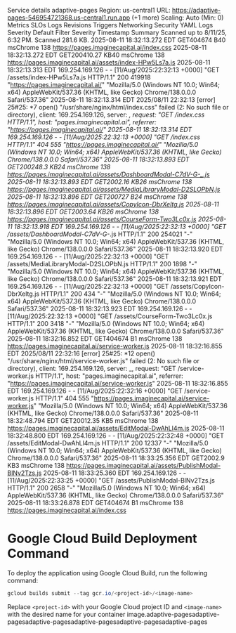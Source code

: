 Service details
adaptive-pages Region: us-central1 URL: https://adaptive-pages-546954721368.us-central1.run.app  (+1 more) Scaling: Auto (Min: 0) 
Metrics
SLOs
Logs
Revisions
Triggers
Networking
Security
YAML
Logs
Severity
Default
Filter
Severity
Timestamp
Summary
Scanned up to 8/11/25, 6:32 PM. Scanned 281.6 KB.
2025-08-11 18:32:13.272 EDT
GET404674 B40 msChrome 138 https://pages.imaginecapital.ai/index.css
2025-08-11 18:32:13.272 EDT
GET200410.27 KB40 msChrome 138 https://pages.imaginecapital.ai/assets/index-HPw5Ls7a.js
2025-08-11 18:32:13.313 EDT
169.254.169.126 - - [11/Aug/2025:22:32:13 +0000] "GET /assets/index-HPw5Ls7a.js HTTP/1.1" 200 419918 "https://pages.imaginecapital.ai/" "Mozilla/5.0 (Windows NT 10.0; Win64; x64) AppleWebKit/537.36 (KHTML, like Gecko) Chrome/138.0.0.0 Safari/537.36"
2025-08-11 18:32:13.314 EDT
2025/08/11 22:32:13 [error] 25#25: *7 open() "/usr/share/nginx/html/index.css" failed (2: No such file or directory), client: 169.254.169.126, server: _, request: "GET /index.css HTTP/1.1", host: "pages.imaginecapital.ai", referrer: "https://pages.imaginecapital.ai/"
2025-08-11 18:32:13.314 EDT
169.254.169.126 - - [11/Aug/2025:22:32:13 +0000] "GET /index.css HTTP/1.1" 404 555 "https://pages.imaginecapital.ai/" "Mozilla/5.0 (Windows NT 10.0; Win64; x64) AppleWebKit/537.36 (KHTML, like Gecko) Chrome/138.0.0.0 Safari/537.36"
2025-08-11 18:32:13.893 EDT
GET200248.3 KB24 msChrome 138 https://pages.imaginecapital.ai/assets/DashboardModal-C7dV-G-_.js
2025-08-11 18:32:13.893 EDT
GET2002.16 KB26 msChrome 138 https://pages.imaginecapital.ai/assets/MediaLibraryModal-D2SLOPbN.js
2025-08-11 18:32:13.896 EDT
GET200727 B24 msChrome 138 https://pages.imaginecapital.ai/assets/CopyIcon-DbrXeltg.js
2025-08-11 18:32:13.896 EDT
GET2003.64 KB26 msChrome 138 https://pages.imaginecapital.ai/assets/CourseForm-Two3Lc0x.js
2025-08-11 18:32:13.918 EDT
169.254.169.126 - - [11/Aug/2025:22:32:13 +0000] "GET /assets/DashboardModal-C7dV-G-_.js HTTP/1.1" 200 254021 "-" "Mozilla/5.0 (Windows NT 10.0; Win64; x64) AppleWebKit/537.36 (KHTML, like Gecko) Chrome/138.0.0.0 Safari/537.36"
2025-08-11 18:32:13.920 EDT
169.254.169.126 - - [11/Aug/2025:22:32:13 +0000] "GET /assets/MediaLibraryModal-D2SLOPbN.js HTTP/1.1" 200 1898 "-" "Mozilla/5.0 (Windows NT 10.0; Win64; x64) AppleWebKit/537.36 (KHTML, like Gecko) Chrome/138.0.0.0 Safari/537.36"
2025-08-11 18:32:13.921 EDT
169.254.169.126 - - [11/Aug/2025:22:32:13 +0000] "GET /assets/CopyIcon-DbrXeltg.js HTTP/1.1" 200 434 "-" "Mozilla/5.0 (Windows NT 10.0; Win64; x64) AppleWebKit/537.36 (KHTML, like Gecko) Chrome/138.0.0.0 Safari/537.36"
2025-08-11 18:32:13.923 EDT
169.254.169.126 - - [11/Aug/2025:22:32:13 +0000] "GET /assets/CourseForm-Two3Lc0x.js HTTP/1.1" 200 3418 "-" "Mozilla/5.0 (Windows NT 10.0; Win64; x64) AppleWebKit/537.36 (KHTML, like Gecko) Chrome/138.0.0.0 Safari/537.36"
2025-08-11 18:32:16.852 EDT
GET404674 B1 msChrome 138 https://pages.imaginecapital.ai/service-worker.js
2025-08-11 18:32:16.855 EDT
2025/08/11 22:32:16 [error] 25#25: *12 open() "/usr/share/nginx/html/service-worker.js" failed (2: No such file or directory), client: 169.254.169.126, server: _, request: "GET /service-worker.js HTTP/1.1", host: "pages.imaginecapital.ai", referrer: "https://pages.imaginecapital.ai/service-worker.js"
2025-08-11 18:32:16.855 EDT
169.254.169.126 - - [11/Aug/2025:22:32:16 +0000] "GET /service-worker.js HTTP/1.1" 404 555 "https://pages.imaginecapital.ai/service-worker.js" "Mozilla/5.0 (Windows NT 10.0; Win64; x64) AppleWebKit/537.36 (KHTML, like Gecko) Chrome/138.0.0.0 Safari/537.36"
2025-08-11 18:32:48.794 EDT
GET20012.35 KB5 msChrome 138 https://pages.imaginecapital.ai/assets/EditModal-DwAhLl4m.js
2025-08-11 18:32:48.800 EDT
169.254.169.126 - - [11/Aug/2025:22:32:48 +0000] "GET /assets/EditModal-DwAhLl4m.js HTTP/1.1" 200 12337 "-" "Mozilla/5.0 (Windows NT 10.0; Win64; x64) AppleWebKit/537.36 (KHTML, like Gecko) Chrome/138.0.0.0 Safari/537.36"
2025-08-11 18:33:25.356 EDT
GET2002.9 KB3 msChrome 138 https://pages.imaginecapital.ai/assets/PublishModal-BlNv2Tzs.js
2025-08-11 18:33:25.360 EDT
169.254.169.126 - - [11/Aug/2025:22:33:25 +0000] "GET /assets/PublishModal-BlNv2Tzs.js HTTP/1.1" 200 2658 "-" "Mozilla/5.0 (Windows NT 10.0; Win64; x64) AppleWebKit/537.36 (KHTML, like Gecko) Chrome/138.0.0.0 Safari/537.36"
2025-08-11 18:33:26.878 EDT
GET404674 B1 msChrome 138 https://pages.imaginecapital.ai/index.css

# Google Cloud Build Deployment Command

To deploy the application using Google Cloud Build, run the following command:

```powershell
gcloud builds submit --tag gcr.io/<project-id>/<image-name>
```

Replace `<project-id>` with your Google Cloud project ID and `<image-name>` with the desired name for your container image.adaptive-pagesadaptive-pagesadaptive-pagesadaptive-pagesadaptive-pagesadaptive-pages
